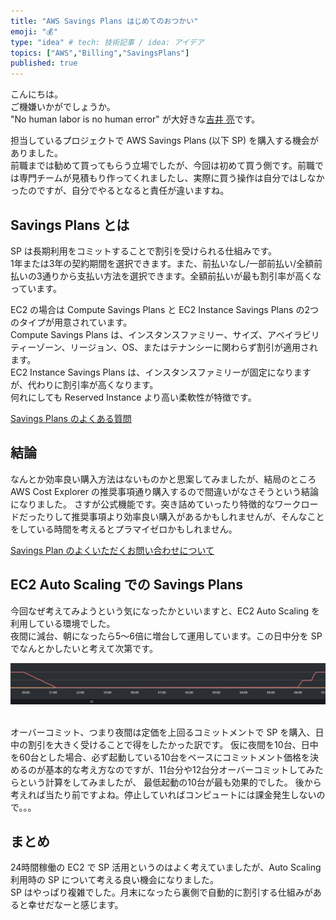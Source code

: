 ```yaml
---
title: "AWS Savings Plans はじめてのおつかい"
emoji: "💰"
type: "idea" # tech: 技術記事 / idea: アイデア
topics: ["AWS","Billing","SavingsPlans"]
published: true
---
```

こんにちは。  
ご機嫌いかがでしょうか。  
"No human labor is no human error" が大好きな[吉井 亮](https://twitter.com/YoshiiRyo1)です。  

担当しているプロジェクトで AWS Savings Plans (以下 SP) を購入する機会がありました。  
前職までは勧めて買ってもらう立場でしたが、今回は初めて買う側です。前職では専門チームが見積もり作ってくれましたし、実際に買う操作は自分ではしなかったのですが、自分でやるとなると責任が違いますね。  

## Savings Plans とは

SP は長期利用をコミットすることで割引を受けられる仕組みです。  
1年または3年の契約期間を選択できます。また、前払いなし/一部前払い/全額前払いの3通りから支払い方法を選択できます。全額前払いが最も割引率が高くなっています。  

EC2 の場合は Compute Savings Plans と EC2 Instance Savings Plans の2つのタイプが用意されています。  
Compute Savings Plans は、インスタンスファミリー、サイズ、アベイラビリティーゾーン、リージョン、OS、またはテナンシーに関わらず割引が適用されます。  
EC2 Instance Savings Plans は、インスタンスファミリーが固定になりますが、代わりに割引率が高くなります。  
何れにしても Reserved Instance より高い柔軟性が特徴です。  

[Savings Plans のよくある質問](https://aws.amazon.com/jp/savingsplans/faq/)  


## 結論

なんとか効率良い購入方法はないものかと思案してみましたが、結局のところ AWS Cost Explorer の推奨事項通り購入するので間違いがなさそうという結論になりました。
さすが公式機能です。突き詰めていったり特徴的なワークロードだったりして推奨事項より効率良い購入があるかもしれませんが、そんなことをしている時間を考えるとプラマイゼロかもしれません。  

[Savings Plan のよくいただくお問い合わせについて](https://aws.amazon.com/jp/blogs/news/savings-plan-faq/)  


## EC2 Auto Scaling での Savings Plans

今回なぜ考えてみようという気になったかといいますと、EC2 Auto Scaling を利用している環境でした。  
夜間に減台、朝になったら5〜6倍に増台して運用しています。この日中分を SP でなんとかしたいと考えて次第です。    

![img](/images/autoscaling_metrics.png)

<br />
オーバーコミット、つまり夜間は定価を上回るコミットメントで SP を購入、日中の割引を大きく受けることで得をしたかった訳です。  
仮に夜間を10台、日中を60台とした場合、必ず起動している10台をベースにコミットメント価格を決めるのが基本的な考え方なのですが、11台分や12台分オーバーコミットしてみたらという計算をしてみましたが、
最低起動の10台が最も効果的でした。  
後から考えれば当たり前ですよね。停止していればコンピュートには課金発生しないので。。。    

## まとめ

24時間稼働の EC2 で SP 活用というのはよく考えていましたが、Auto Scaling 利用時の SP について考える良い機会になりました。  
SP はやっぱり複雑でした。月末になったら裏側で自動的に割引する仕組みがあると幸せだなーと感じます。  

